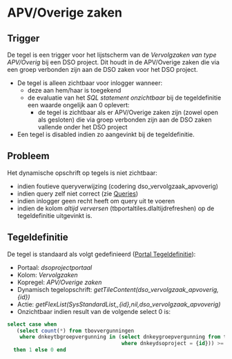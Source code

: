 # APV/Overige zaken

## Trigger

De tegel is een trigger voor het lijstscherm van de *Vervolgzaken van type APV/Overig* bij een DSO project. Dit houdt in de APV/Overige zaken die via een groep verbonden zijn aan de DSO zaken voor het DSO project.

  * De tegel is alleen zichtbaar voor inlogger wanneer: 
    * deze aan hem/haar is toegekend 
    * de evaluatie van het *SQL statement onzichtbaar* bij de tegeldefinitie een waarde ongelijk aan 0 oplevert:
      * de tegel is zichtbaar als er APV/Overige zaken zijn (zowel open als gesloten) die via groep verbonden zijn aan de DSO zaken vallende onder het DSO project
  * Een tegel is disabled indien zo aangevinkt bij de tegeldefinitie.

## Probleem

Het dynamische opschrift op tegels is niet zichtbaar:

  * indien foutieve queryverwijzing (codering dso_vervolgzaak_apvoverig)
  * indien query zelf niet correct (zie [Queries](/docs/instellen_inrichten/queries.md))
  * indien inlogger geen recht heeft om query uit te voeren 
  * indien de kolom *altijd verversen* (tbportaltiles.dlaltijdrefreshen) op de tegeldefinitie uitgevinkt is.

## Tegeldefinitie

De tegel is standaard als volgt gedefinieerd ([Portal Tegeldefinitie](/docs/instellen_inrichten/portaldefinitie/portal_tegel.md)):

  *  Portaal: *dsoprojectportaal*
  *  Kolom: *Vervolgzaken* 
  *  Kopregel: *APV/Overige zaken*
  *  Dynamisch tegelopschrift: *getTileContent(dso_vervolgzaak_apvoverig,{id})*
  *  Actie: *getFlexList(SysStandardList,,{id},nil,dso_vervolgzaak_apvoverig)*
  *  Onzichtbaar indien result van de volgende select 0 is:

```sql
select case when 
   (select count(*) from tbovvergunningen 
    where dnkeytbgroepvergunning in (select dnkeygroepvergunning from tbomgvergunning 
                                     where dnkeydsoproject = {id})) >= 1 
  then 1 else 0 end
```

